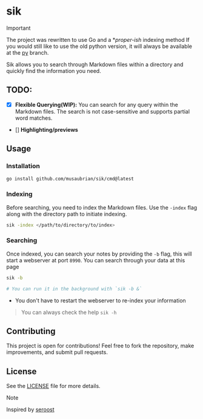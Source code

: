 # sik

> [!IMPORTANT]
>
> The project was rewritten to use Go and a **proper-ish* indexing method
> If you would still like to use the old python version, it will always be available at the [py](https://github.com/musaubrian/sik/tree/py) branch.

Sik allows you to search through Markdown files within a directory and quickly find the information you need.

## TODO:
- [x] **Flexible Querying(WIP):** You can search for any query within the Markdown files. The search is not case-sensitive and supports partial word matches.
- [] **Highlighting/previews**


## Usage
### Installation

```sh
go install github.com/musaubrian/sik/cmd@latest
```

### Indexing
Before searching, you need to index the Markdown files. Use the `-index` flag along with the directory path to initiate indexing.

```bash
sik -index </path/to/directory/to/index>
```

### Searching
Once indexed, you can search your notes by providing the `-b` flag, this will start a webserver at port `8990`.
You can search through your data at this page
```bash
sik -b

# You can run it in the background with `sik -b &`
```
- You don't have to restart the webserver to re-index your information


> You can always check the help `sik -h`

## Contributing
This project is open for contributions!
Feel free to fork the repository, make improvements, and submit pull requests.

## License
See the [LICENSE](./LICENSE) file for more details.


> [!NOTE]
>
> Inspired by [seroost](https://github.com/tsoding/seroost)
